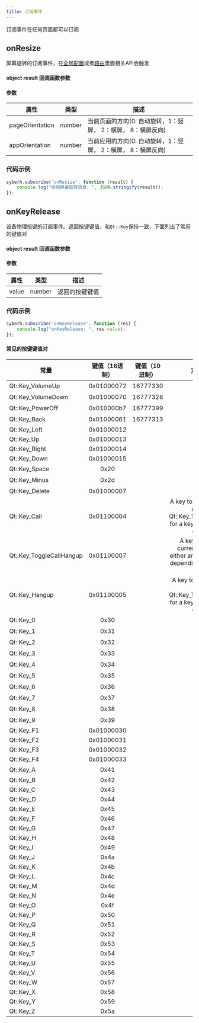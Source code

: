 ```yaml
---
title: 订阅事件
---
```


订阅事件在任何页面都可以订阅

## onResize

屏幕旋转的订阅事件，在[全局配置](apis/app/setAppOrientation.html)或者[路由](apis/router/router.html)里面相关API会触发

#### object result 回调函数参数
#### 参数
| 属性     | 类型  | 描述                         |
| ---------- | ------- | ----------------------------------
| pageOrientation | number  | 当前页面的方向(0: 自动旋转，1：竖屏， 2：横屏， 8：横屏反向)  |
| appOrientation | number  | 当前应用的方向(0: 自动旋转，1：竖屏， 2：横屏， 8：横屏反向)  |


### 代码示例
``` javascript
syberh.subscribe('onResize', function (result) {
    console.log("收到屏幕旋转消息: ", JSON.stringify(result));
});
```

## onKeyRelease

设备物理按键的订阅事件。返回按键键值，和`Qt::Key`保持一致，下面列出了常用的键值对

#### object result 回调函数参数
#### 参数
| 属性     | 类型  | 描述                         |
| ---------- | ------- | ----------------------------------
| value | number  | 返回的按键键值  |


### 代码示例
``` javascript
syberh.subscribe('onKeyRelease', function (res) {
    console.log("onKeyRelease: ", res.value);
});
```

#### 常见的按键键值对 
|常量 |	键值（16进制） | 键值（10进制） | 对应的按键 |
| ---- |	:----: |	:----: |	:----: |
|Qt::Key_VolumeUp	           |	0x01000072	 | 16777330 | 音量+键 |
|Qt::Key_VolumeDown	         |	0x01000070	 | 16777328 | 音量-键 |
|Qt::Key_PowerOff	           |	0x010000b7	 | 16777399 | 电源键 |
|Qt::Key_Back	               | 0x01000061	   | 16777313 | 返回键 |
|Qt::Key_Left	               | 0x01000012	   |           | ←     |
|Qt::Key_Up	                 | 0x01000013	   |           | ↑     |
|Qt::Key_Right	             | 0x01000014	   |           | →     |
|Qt::Key_Down	               | 0x01000015	   |           | ↓     |
|Qt::Key_Space	             |   0x20        |           | 空格键 |
|Qt::Key_Minus               |  0x2d         |           |   -键  |
|Qt::Key_Delete              |  0x01000007   |           |  Delete键  |
|Qt::Key_Call	               | 0x01100004    |           |  A key to answer or initiate a call (see Qt::Key_ToggleCallHangup for a key to toggle current call state)  |
|Qt::Key_ToggleCallHangup	   | 0x01100007    |           | A key to toggle the current call state (ie. either answer, or hangup) depending on current call state        | 
|Qt::Key_Hangup	             | 0x01100005	   |           |A key to end an ongoing call (see Qt::Key_ToggleCallHangup for a key to toggle current call state) |
|Qt::Key_0	                 | 0x30	         |           | 数字0键 |
|Qt::Key_1	                 | 0x31	         |           | 数字1键 |
|Qt::Key_2	                 | 0x32	         |           | 数字2键 |
|Qt::Key_3	                 | 0x33	         |           | 数字3键 |
|Qt::Key_4	                 | 0x34	         |           | 数字4键 |
|Qt::Key_5	                 | 0x35	         |           | 数字5键 |
|Qt::Key_6	                 | 0x36	         |           | 数字6键 |
|Qt::Key_7	                 | 0x37	         |           | 数字7键 |
|Qt::Key_8	                 | 0x38	         |           | 数字8键 |
|Qt::Key_9	                 | 0x39	         |           | 数字9键 |
|Qt::Key_F1	                 | 0x01000030	   |           | F1     |
|Qt::Key_F2	                 | 0x01000031	   |           | F2     |
|Qt::Key_F3	                 | 0x01000032	   |           | F3     |
|Qt::Key_F4	                 | 0x01000033	   |           | F4     |
|Qt::Key_A	                 | 0x41          |           | 字母键 |
|Qt::Key_B	                 | 0x42          |           |        |
|Qt::Key_C	                 | 0x43          |           |        |
|Qt::Key_D	                 | 0x44          |           |        |
|Qt::Key_E	                 | 0x45          |           |        |
|Qt::Key_F	                 | 0x46          |           |        |
|Qt::Key_G	                 | 0x47          |           |        |
|Qt::Key_H	                 | 0x48          |           |        |
|Qt::Key_I	                 | 0x49          |           |        |
|Qt::Key_J	                 | 0x4a          |           |        |
|Qt::Key_K	                 | 0x4b          |           |        |
|Qt::Key_L	                 | 0x4c          |           |        |
|Qt::Key_M	                 | 0x4d          |           |        |
|Qt::Key_N	                 | 0x4e          |           |        |
|Qt::Key_O	                 | 0x4f          |           |        |
|Qt::Key_P	                 | 0x50          |           |        |
|Qt::Key_Q	                 | 0x51          |           |        |
|Qt::Key_R	                 | 0x52          |           |        |
|Qt::Key_S	                 | 0x53          |           |        |
|Qt::Key_T	                 | 0x54          |           |        |
|Qt::Key_U	                 | 0x55          |           |        |
|Qt::Key_V	                 | 0x56          |           |        |
|Qt::Key_W	                 | 0x57          |           |        |
|Qt::Key_X	                 | 0x58          |           |        |
|Qt::Key_Y	                 | 0x59          |           |        |
|Qt::Key_Z	                 | 0x5a          |           |        |
